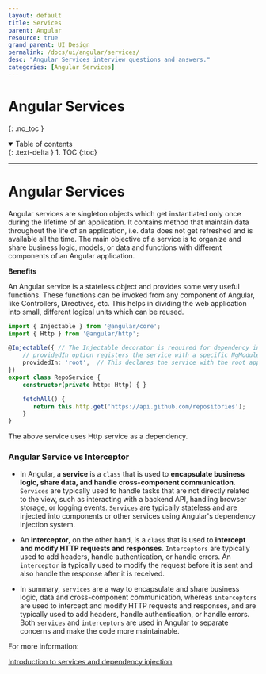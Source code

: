 ```yaml
---
layout: default
title: Services
parent: Angular
resource: true
grand_parent: UI Design
permalink: /docs/ui/angular/services/
desc: "Angular Services interview questions and answers."
categories: [Angular Services]
---
```


# Angular Services
{: .no_toc }

<details open markdown="block">
  <summary>
    Table of contents
  </summary>
  {: .text-delta }
1. TOC
{:toc}
</details>

---


# Angular Services

Angular services are singleton objects which get instantiated only once during the lifetime of an application. It contains method that maintain data throughout the life of an application, i.e. data does not get refreshed and is available all the time. The main objective of a service is to organize and share business logic, models, or data and functions with different components of an Angular application.

**Benefits**

An Angular service is a stateless object and provides some very useful functions. These functions can be invoked from any component of Angular, like Controllers, Directives, etc. This helps in dividing the web application into small, different logical units which can be reused.

```typescript
import { Injectable } from '@angular/core';
import { Http } from '@angular/http';

@Injectable({ // The Injectable decorator is required for dependency injection to work
    // providedIn option registers the service with a specific NgModule
    providedIn: 'root',  // This declares the service with the root app (AppModule)
})
export class RepoService {
    constructor(private http: Http) { }

    fetchAll() {
       return this.http.get('https://api.github.com/repositories');
    }
}
```

The above service uses Http service as a dependency.

### Angular Service vs Interceptor

* In Angular, a **service** is a `class` that is used to **encapsulate business logic, share data, and handle cross-component communication**. `Services` are typically used to handle tasks that are not directly related to the view, such as interacting with a backend API, handling browser storage, or logging events. `Services` are typically stateless and are injected into components or other services using Angular's dependency injection system.

* An **interceptor**, on the other hand, is a `class` that is used to **intercept and modify HTTP requests and responses**. `Interceptors` are typically used to add headers, handle authentication, or handle errors. An `interceptor` is typically used to modify the request before it is sent and also handle the response after it is received.

* In summary, `services` are a way to encapsulate and share business logic, data and cross-component communication, whereas `interceptors` are used to intercept and modify HTTP requests and responses, and are typically used to add headers, handle authentication, or handle errors. Both `services` and `interceptors` are used in Angular to separate concerns and make the code more maintainable.

















For more information:

[Introduction to services and dependency injection](https://angular.io/guide/architecture-services)